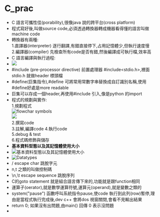 # C_prac  
+ C 語言可攜性佳(porability),很像java 說的跨平台(cross platform)  
+ 程式寫好後,叫做source code,必須透過轉換器轉成機器看得懂的語言叫做machine code  
+ 轉換器有兩種:  
1.直譯器(interpreter) 逐行翻譯,有錯直接停下,占用記憶體少,但執行速度慢    
2.編譯器(compiler) 先檢查所有code是否有錯,然後編譯成可執行檔,效率高  
+ C 語言編譯與執行過程:  
+ ![](https://static.javatpoint.com/cpages/images/compilation-process-in-c2.png)
+ #include (pre-processor directive) 前置處理器    #include<stdio.h>,裡面stdio.h 就做header 標頭檔  
+ #define(巨集指令),#define 可將常用常數字串替換成自訂識別名稱,使用#define好處是more readable  
+ 巨集可以存成一個header,再使用#include 引入,像是python 的import  
+ 程式的規劃與實作:  
1.規劃程式  
![flowchar symbols](https://uploads-ssl.webflow.com/6184b461a39ff13bfb8c0556/61de99e8171cc6468145551d_flowchart-symbols-800.png)  
![](https://i.pinimg.com/originals/bb/9a/9c/bb9a9c752bb5b6c07b92a78abd76dec5.gif)  
2.撰寫code  
3.註解,編譯code
4.執行code  
5.debug & test  
6.程式碼修飾與儲存  
+ **基本資料型態以及其記憶體使用大小**  
+ ![基本資料型態以及其記憶體使用大小](https://cdn.techbeamers.com/wp-content/uploads/2019/01/C-Datatypes-Range-and-Sizes.png)  
+ ![Datatypes](https://media.geeksforgeeks.org/wp-content/cdn-uploads/20191113115600/DatatypesInC.png)  
+ / escape char  跳脫字元  
+ n,t 之類的叫做控制碼  
+ \n,\t escape sequence 跳脫序列  
+ C的goto statement 就是組合語言傳下來的,功能就是跟function相同  
+ 運算子(oerator),就是數學運算符號,運算元(operand),就是變數之類的  
+ system("pause") 函數呼叫系統指令pause,使code 執行到此列(row)暫停,理由是當程式執行完成後,dev c++ 會將dos 視窗關閉,會看不見輸出結果  
+ return 0; 如果沒有出問題,由main() 回傳 0 表示沒問題
+ 
